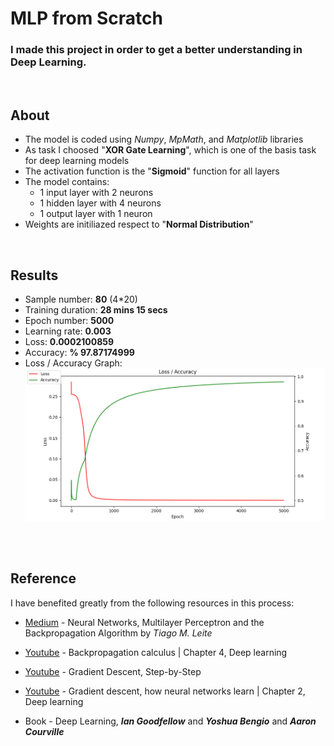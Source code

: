 # MLP from Scratch
### I made this project in order to get a better understanding in Deep Learning. 
<br> 

## About

- The model is coded using _Numpy_, _MpMath_, and _Matplotlib_ libraries
- As task I choosed "**XOR Gate Learning**", which is one of the basis task for deep learning models 
- The activation function is the "**Sigmoid**" function for all layers
- The model contains:
  - 1 input layer with 2 neurons
  - 1 hidden layer with 4 neurons
  - 1 output layer with 1 neuron
- Weights are initiliazed respect to "**Normal Distribution**"
<br>

## Results

- Sample number: **80** (4*20)
- Training duration: **28 mins 15 secs** 
- Epoch number: **5000**
- Learning rate: **0.003**
- Loss: **0.0002100859**
- Accuracy: **% 97.87174999**
- Loss / Accuracy Graph: <br>
![This is an image](https://github.com/IsmailKonak/MLP-From-Scratch/blob/main/Loss_Accuracy.png)

<br>
<br>

## Reference

I have benefited greatly from the following resources in this process:
- [Medium](https://medium.com/@tiago.tmleite/neural-networks-multilayer-perceptron-and-the-backpropagation-algorithm-a5cd5b904fde) - Neural Networks, Multilayer Perceptron and the Backpropagation Algorithm by _Tiago M. Leite_

- [Youtube](https://www.youtube.com/watch?v=tIeHLnjs5U8) - Backpropagation calculus | Chapter 4, Deep learning

- [Youtube](https://www.youtube.com/watch?v=sDv4f4s2SB8) - Gradient Descent, Step-by-Step

- [Youtube](https://www.youtube.com/watch?v=IHZwWFHWa-w) - Gradient descent, how neural networks learn | Chapter 2, Deep learning
- Book - Deep Learning, **_Ian Goodfellow_** and **_Yoshua Bengio_** and **_Aaron Courville_**
